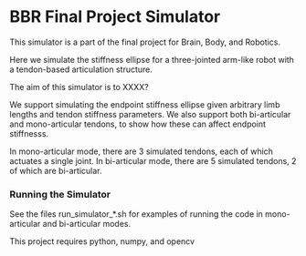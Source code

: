 # BBR Final Project Simulator
This simulator is a part of the final project for Brain, Body, and Robotics.

Here we simulate the stiffness ellipse for a three-jointed arm-like robot with a tendon-based articulation structure.

The aim of this simulator is to XXXX?

We support simulating the endpoint stiffness ellipse given arbitrary limb lengths and tendon stiffness parameters. We also support both bi-articular and mono-articular tendons, to show how these can affect endpoint stiffnesss.

In mono-articular mode, there are 3 simulated tendons, each of which actuates a single joint.
In bi-articular mode, there are 5 simulated tendons, 2 of which are bi-articular.

### Running the Simulator

See the files run_simulator_*.sh for examples of running the code in mono-articular and bi-articular modes.

This project requires python, numpy, and opencv